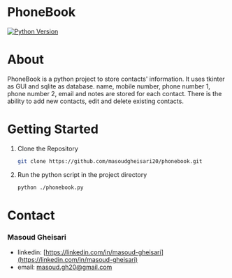 # PhoneBook

[![Python Version](https://img.shields.io/badge/python-3.9-brightblue.svg)](https://python.org)

# About

PhoneBook is a python project to store contacts' information. It uses tkinter as GUI and sqlite as database. name, mobile number, phone number 1, phone number 2, email and notes are stored for each contact. There is the ability to add new contacts, edit and delete existing contacts.

# Getting Started

1. Clone the Repository

   ```bash
   git clone https://github.com/masoudgheisari20/phonebook.git
   ```

2. Run the python script in the project directory

   ```bash
   python ./phonebook.py
   ```

# Contact

### Masoud Gheisari

- linkedin: [https://linkedin.com/in/masoud-gheisari](https://linkedin.com/in/masoud-gheisari)
- email: masoud.gh20@gmail.com
